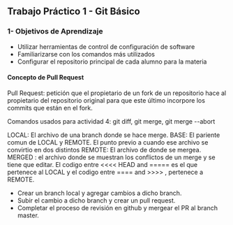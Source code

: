 ## Trabajo Práctico 1 - Git Básico

### 1- Objetivos de Aprendizaje
 - Utilizar herramientas de control de configuración de software
 - Familiarizarse con los comandos más utilizados
 - Configurar el repositorio principal de cada alumno para la materia
  
#### Concepto de Pull Request
 Pull Request: petición que el propietario de un fork de un repositorio hace al propietario del repositorio original para que este último incorpore los commits que están en el fork. 

Comandos usados para actividad 4: git diff, git merge, git merge --abort 

LOCAL: El archivo de una branch donde se hace merge.
BASE: El pariente comun de LOCAL y REMOTE. El punto  previo a cuando ese archivo se convirtio en dos distintos
REMOTE:  El archivo de donde se mergea. 
MERGED : el archivo donde se muestran los conflictos de un merge y se tiene que editar. El codigo entre  <<<< HEAD and ===== es el que pertenece al LOCAL y
el codigo entre  ==== and >>>> <branch>, pertenece a REMOTE. 
  - Crear un branch local y agregar cambios a dicho branch. 
  - Subir el cambio a dicho branch y crear un pull request.
  - Completar el proceso de revisión en github y mergear el PR al branch master.


